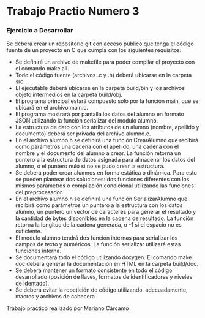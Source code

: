 # Trabajo Practio Numero 3

### Ejercicio a Desarrollar

Se deberá crear un repositorio git con acceso público que tenga el código fuente de un proyecto
en C que cumpla con los siguientes requisitos:

- Se definirá un archivo de makefile para poder compilar el proyecto con el comando make
all.
- Todo el código fuente (archivos .c y .h) deberá ubicarse en la carpeta src.
- El ejecutable deberá ubicarse en la carpeta build/bin y los archivos objeto intermedios en
la carpeta build/obj.
- El programa principal estará compuesto solo por la función main, que se ubicará en el archivo
main.c.
- El programa mostrará por pantalla los datos del alumno en formato JSON utilizando la función
serializar del modulo alumno.
- La estructura de dato con los atributos de un alumno (nombre, apellido y documento) deberá
ser privada del archivo alumno.c.
- En el archivo alumno.h se definirá una función CrearAlumno que recibirá como parámetros
una cadena con el apellido, una cadena con el nombre y el documento del alumno a crear. La
función retorna un puntero a la estructura de datos asignada para almacenar los datos del
alumno, o el puntero nulo si no se pudo crear la estructura.
- Se deberá poder crear alumnos en forma estática o dinámica. Para esto se pueden plantear
dos soluciones: dos funciones diferentes con los mismos parámetros o compilación condicional utilizando las funciones del preprocesador.
- En el archivo alumno.h se definirá una función SerializarAlumno que recibirá como parámetros un puntero a la estructura con los datos alumno, un puntero un vector de caracteres
para generar el resultado y la cantidad de bytes disponibles en la cadena de resultado. La
función retorna la longitud de la cadena generada, o -1 si el espacio no es suficiente.
- El modulo alumno tendrá dos función internas para serializar los campos de texto y numéricos. La función serializar utilizará estas funciones interna.
- Se documentará todo el código utilizando doxygen. El comando make doc deberá generar la
documentación en HTML en la carpeta build/doc.
- Se deberá mantener un formato consistente en todo el código desarrollado (posición de llaves, formatos de identificadores y niveles de identado).
- Se deberá evitar la repetición de código utilizando, adecuadamente, macros y archivos de
cabecera

Trabajo practico realizado por Mariano Cárcamo
 